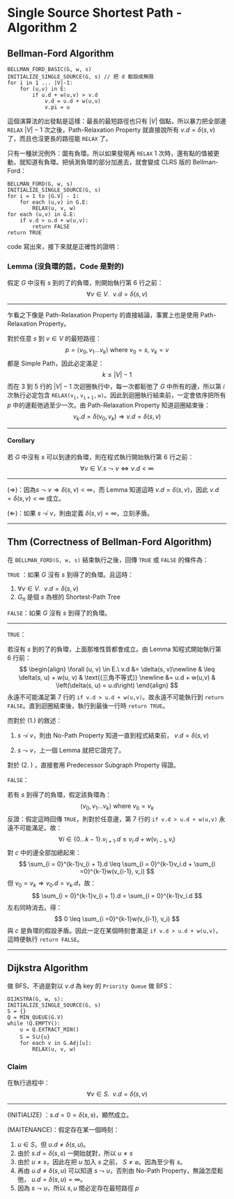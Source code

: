 # Single Source Shortest Path - Algorithm 2

## Bellman-Ford Algorithm

```pseudocode
BELLMAN_FORD_BASIC(G, w, s)
INITIALIZE_SINGLE_SOURCE(G, s) // 把 d 都設成無限
for i in 1 ... |V|-1:
	for (u,v) in E:
		if u.d + w(u,v) > v.d
			v.d = u.d + w(u,v)
			v.pi = u
```

這個演算法的出發點是這樣：最長的最短路徑也只有 $|V|$ 個點，所以暴力把全部邊 `RELAX` $|V| - 1$ 次之後，Path-Relaxation Property 就直接說所有 $v.d = \delta(s, v)$ 了，而且也沒更長的路徑能 `RELAX` 了。

只有一種狀況例外：圖有負環。所以如果發現再 `RELAX`  1 次時，還有點的值被更動，就知道有負環。把偵測負環的部分加進去，就會變成 CLRS 版的 Bellman-Ford：

```pseudocode
BELLMAN_FORD(G, w, s)
INITIALIZE_SINGLE_SOURCE(G, s)
for i = 1 to |G.V| - 1:
	for each (u,v) in G.E:
		RELAX(u, v, w)
for each (u,v) in G.E:
	if v.d > u.d + w(u,v):
		return FALSE
return TRUE
```

code 寫出來，接下來就是正確性的證明：

### Lemma (沒負環的話，Code 是對的)

假定 $G$ 中沒有 $s$ 到的了的負環，則開始執行第 6 行之前：
$$
\forall v \in V.\ \ v.d = \delta(s, v)
$$

------

乍看之下像是 Path-Relaxation Property 的直接結論，事實上也是使用 Path-Relaxation Property。

對於任意 $s$ 到 $v \in V$ 的最短路徑：
$$
p = \langle v_0, v_1 \dots v_k \rangle\text{  where $v_0 = s$, $v_k = v$}
$$
都是 Simple Path，因此必定滿足：
$$
k \leq |V| - 1
$$
而在 3 到 5 行的 $|V| - 1$ 次迴圈執行中，每一次都鬆弛了 $G$ 中所有的邊，所以第 $i$ 次執行必定包含 $\mathtt{RELAX(v_i, v_{i + 1}, w)}$。因此到迴圈執行結束前，一定會依序把所有 $p$ 中的邊鬆弛過至少一次。由 Path-Relaxation Property 知道迴圈結束後：
$$
v_k.d = \delta (v_0, v_k) \Rightarrow v.d = \delta(s, v)
$$

------

#### Corollary

若 $G$ 中沒有 $s$ 可以到達的負環，則在程式執行開始執行第 6 行之前：
$$
\forall v \in V. s\leadsto v \iff v.d < \infty
$$

------

($\Rightarrow$)：因為$s\leadsto v \Rightarrow \delta(s, v) < \infty$，而 Lemma 知道這時 $v.d = \delta(s, v)$，因此 $v.d = \delta(s, v) < \infty$ 成立。

($\Leftarrow$)：如果 $s \not \leadsto v$，則由定義 $\delta(s, v) = \infty$，立刻矛盾。

------

## Thm (Correctness of Bellman-Ford Algorithm)

在 `BELLMAN_FORD(G, w, s)` 結束執行之後，回傳 `TRUE` 或 `FALSE` 的條件為：

 `TRUE` ：如果 $G$ 沒有 $s$ 到得了的負環。且這時：

1. $\forall v \in V.\ \ v.d = \delta(s, v)$
2. $G_{\pi}$ 是個 $s$ 為根的 Shortest-Path Tree

`FALSE`：如果 $G$ 沒有 $s$ 到得了的負環。

------

`TRUE`：

若沒有 $s$ 到的了的負環，上面那堆性質都會成立。由 Lemma 知程式開始執行第 6 行前：
$$
\begin{align}
\forall (u, v) \in E.\ v.d &= \delta(s, v)\newline
& \leq \delta(s, u) + w(u, v) & \text{(三角不等式)} \newline
&= u.d + w(u,v) & \left(\delta(s, u) = u.d\right)
\end{align}
$$
永遠不可能滿足第 7 行的 `if v.d > u.d + w(u,v)`。故永遠不可能執行到 `return FALSE`。直到迴圈結束後，執行到最後一行時 `return TRUE`。

而對於 (1.) 的敘述：

1. $s \not\leadsto v$，則由 No-Path Property 知道一直到程式結束前， $v.d = \delta(s, v)$ 

1. $s \leadsto v$，上一個 Lemma 就把它證完了。

對於 (2. ) ，直接套用 Predecessor Subgraph Property 得證。

`FALSE`：

若有 $s$ 到得了的負環，假定該負環為：
$$
\langle v_0, v_1 \dots v_k\rangle\text{  where $v_0 = v_k$}
$$
反證：假定這時回傳 `TRUE`，則對於任意邊，第 7 行的 `if v.d > u.d + w(u,v)` 永遠不可能滿足。故：
$$
\forall i \in \{0\dots k-1\}.v_{i + 1}.d \leq v_i.d + w(v_{i-1}, v_i)
$$
對 $c$ 中的邊全部加總起來：
$$
\sum_{i = 0}^{k-1}v_{i + 1}.d \leq \sum_{i = 0}^{k-1}v_i.d + \sum_{i =0}^{k-1}w(v_{i-1}, v_i)
$$
但 $v_0 = v_k \Rightarrow v_0.d = v_k.d$，故：
$$
\sum_{i = 0}^{k-1}v_{i + 1}.d = \sum_{i = 0}^{k-1}v_i.d
$$
左右同時消去。得：
$$
0 \leq \sum_{i =0}^{k-1}w(v_{i-1}, v_i)
$$
與 $c$ 是負環的假設矛盾。因此一定在某個時刻會滿足 `if v.d > u.d + w(u,v)`，這時便執行 `return FALSE`。

---

## Dijkstra Algorithm

做 BFS，不過是對以 $v.d$ 為 key 的 `Priority Queue` 做 BFS： 

```pseudocode
DIJKSTRA(G, w, s):
INITIALIZE_SINGLE_SOURCE(G, s)
S = {}
Q = MIN_QUEUE(G.V)
while !Q.EMPTY():
	u = Q.EXTRACT_MIN()
	S = SＵ{u}
	for each v in G.Adj[u]:
		RELAX(u, v, w)
```

### Claim 

在執行過程中：
$$
\forall v \in S.\ \ v.d = \delta(s, v)
$$

---

(INITIALIZE) ：$s.d = 0 = \delta(s, s)$，顯然成立。

(MAITENANCE)：假定存在某一個時刻：

1. $u \in S$，但 $u.d \neq \delta(s, u)$。
2. 由於 $s.d = \delta(s, s)$ 一開始就對，所以 $u \neq s$
3. 由於 $u\neq s$，因此在把 $u$ 加入 $s$ 之前， $S \neq \varnothing$。因為至少有 $s$。
4. 再由 $u.d \neq \delta(s, u)$ 可以知道 $s \leadsto u$，否則由 No-Path Property，無論怎麼鬆弛， $u.d = \delta(s, u) = \infty$。
5. 因為 $s \leadsto u$，所以 $s, u$ 間必定存在最短路徑 $p$